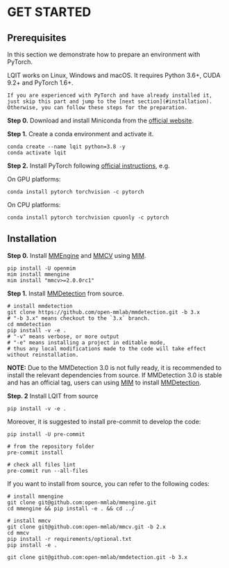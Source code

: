 # GET STARTED

## Prerequisites

In this section we demonstrate how to prepare an environment with PyTorch.

LQIT works on Linux, Windows and macOS. It requires Python 3.6+, CUDA 9.2+ and PyTorch 1.6+.

```{note}
If you are experienced with PyTorch and have already installed it, just skip this part and jump to the [next section](#installation). Otherwise, you can follow these steps for the preparation.
```

**Step 0.** Download and install Miniconda from the [official website](https://docs.conda.io/en/latest/miniconda.html).

**Step 1.** Create a conda environment and activate it.

```shell
conda create --name lqit python=3.8 -y
conda activate lqit
```

**Step 2.** Install PyTorch following [official instructions](https://pytorch.org/get-started/locally/), e.g.

On GPU platforms:

```shell
conda install pytorch torchvision -c pytorch
```

On CPU platforms:

```shell
conda install pytorch torchvision cpuonly -c pytorch
```

## Installation

**Step 0.** Install [MMEngine](https://github.com/open-mmlab/mmengine) and [MMCV](https://github.com/open-mmlab/mmcv) using [MIM](https://github.com/open-mmlab/mim).

```shell
pip install -U openmim
mim install mmengine
mim install "mmcv>=2.0.0rc1"
```

**Step 1.** Install [MMDetection](https://github.com/open-mmlab/mmdetection) from source.

```shell
# install mmdetection
git clone https://github.com/open-mmlab/mmdetection.git -b 3.x
# "-b 3.x" means checkout to the `3.x` branch.
cd mmdetection
pip install -v -e .
# "-v" means verbose, or more output
# "-e" means installing a project in editable mode,
# thus any local modifications made to the code will take effect without reinstallation.
```

**NOTE:** Due to the MMDetection 3.0 is not fully ready, it is recommended to install the relevant dependencies from source. If MMDetection 3.0 is stable and has an official tag, users can using [MIM](https://github.com/open-mmlab/mim) to install [MMDetection](https://github.com/open-mmlab/mmdetection).

**Step. 2** Install LQIT from source

```shell
pip install -v -e .
```

Moreover, it is suggested to install pre-commit to develop the code:

```shell
pip install -U pre-commit

# from the repository folder
pre-commit install

# check all files lint
pre-commit run --all-files
```

If you want to install from source, you can refer to the following codes:

```shell
# install mmengine
git clone git@github.com:open-mmlab/mmengine.git
cd mmengine && pip install -e . && cd ../

# install mmcv
git clone git@github.com:open-mmlab/mmcv.git -b 2.x
cd mmcv
pip install -r requirements/optional.txt
pip install -e .

git clone git@github.com:open-mmlab/mmdetection.git -b 3.x
```
